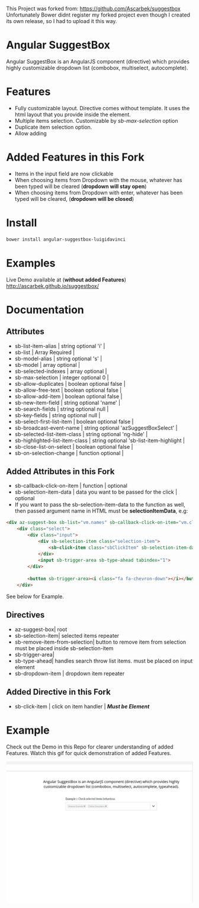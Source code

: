 This Project was forked from: <https://github.com/Ascarbek/suggestbox>
Unfortunately Bower didnt register my forked project even though I created its own release, so I had to upload it this way. 

# Angular SuggestBox

Angular SuggestBox is an AngularJS component (directive) which provides highly customizable dropdown list (combobox, multiselect, autocomplete).

# Features

-   Fully customizable layout. Directive comes without template. It uses the html layout that you provide inside the element.
-   Multiple items selection. Customizable by _sb-max-selection_ option
-   Duplicate item selection option.
-   Allow adding

# Added Features in this Fork

-   Items in the input field are now clickable
-   When choosing items from Dropdown with the mouse, whatever has been typed will be cleared (**dropdown will stay open**)
-   When choosing items from Dropdown with enter, whatever has been typed will be cleared, (**dropdown will be closed**)

# Install

```bash
bower install angular-suggestbox-luigidavinci
```

# Examples

Live Demo available at (**without added Features**)
<http://ascarbek.github.io/suggestbox/>

# Documentation

## Attributes

-   sb-list-item-alias | string optional 'i' |
-   sb-list | Array Required |
-   sb-model-alias | string optional 's' |
-   sb-model | array optional |
-   sb-selected-indexes | array optional |
-   sb-max-selection | integer optional 0 |
-   sb-allow-duplicates | boolean optional false |
-   sb-allow-free-text | boolean optional false |
-   sb-allow-add-item | boolean optional false |
-   sb-new-item-field | string optional 'name' |
-   sb-search-fields | string optional null |
-   sb-key-fields | string optional null |
-   sb-select-first-list-item | boolean optional false |
-   sb-broadcast-event-name | string optional 'azSuggestBoxSelect' |
-   sb-selected-list-item-class | string optional 'ng-hide' |
-   sb-highlighted-list-item-class | string optional 'sb-list-item-highlight |
-   sb-close-list-on-select | boolean optional false |
-   sb-on-selection-change | function optional |

## Added Attributes in this Fork

-   sb-callback-click-on-item | function | optional
-   sb-selection-item-data | data you want to be passed for the click | optional
-   If you want to pass the sb-selection-item-data to the function as well, then passed argument name in HTML must be **selectionItemData**, e.g:

```HTML
<div az-suggest-box sb-list="vm.names" sb-callback-click-on-item="vm.clickTest(selectionItemData)" sb-model="vm.model1" sb-key-fields="name" sb-search-fields="name" class="suggest-box">
    <div class="select">
        <div class="input">
            <div sb-selection-item class="selection-item">
                <sb-click-item class="sbClickItem" sb-selection-item-data="{{s.name}}"> {{s.name}} </sb-click-item>&nbsp;<span sb-remove-item-from-selection class="rem-btn"><i class="fa fa-times"></i></span>
            </div>
            <input sb-trigger-area sb-type-ahead tabindex="1">
        </div>

        <button sb-trigger-area><i class="fa fa-chevron-down"></i></button>
    </div>
```

See below for Example.

## Directives

-   az-suggest-box| root
-   sb-selection-item| selected items repeater
-   sb-remove-item-from-selection| button to remove item from selection must be placed inside sb-selection-item
-   sb-trigger-area|
-   sb-type-ahead| handles search throw list items. must be placed on input element
-   sb-dropdown-item | dropdown item repeater

## Added Directive in this Fork

-   sb-click-item | click on item handler | **_Must be Element_**

# Example

Check out the Demo in this Repo for clearer understanding of added Features.
Watch this gif for quick demonstration of added Features.

![Example Gif](src/demo/exampleNewFeatures.gif)
